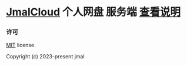 # [JmalCloud](https://github.com/jamebal/jmal-cloud-view) 个人网盘 服务端  [查看说明](https://github.com/jamebal/jmal-cloud-view/blob/master/README.md)

### 许可

[MIT](https://github.com/jamebal/jmal-cloud-view/blob/master/LICENSE) license.

Copyright (c) 2023-present jmal
